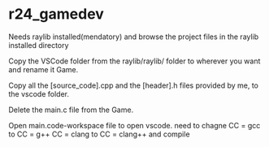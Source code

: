 # r24_gamedev

Needs raylib installed(mendatory)
and browse the project files in the raylib installed directory

Copy the VSCode folder from the raylib/raylib/ folder to wherever you want and rename it Game.

Copy all the [source_code].cpp and the [header].h files provided by me, to the vscode folder.

Delete the main.c file from the Game.

Open main.code-workspace file to open vscode.
need to chagne 
CC = gcc to CC = g++
CC = clang to CC = clang++
and compile
